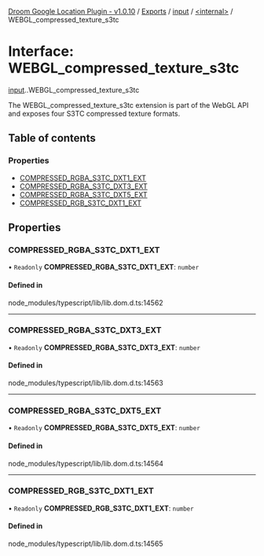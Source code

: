 [Droom Google Location Plugin - v1.0.10](../README.md) / [Exports](../modules.md) / [input](../modules/input.md) / [<internal\>](../modules/input._internal_.md) / WEBGL\_compressed\_texture\_s3tc

# Interface: WEBGL\_compressed\_texture\_s3tc

[input](../modules/input.md).[<internal>](../modules/input._internal_.md).WEBGL_compressed_texture_s3tc

The WEBGL_compressed_texture_s3tc extension is part of the WebGL API and exposes four S3TC compressed texture formats.

## Table of contents

### Properties

- [COMPRESSED\_RGBA\_S3TC\_DXT1\_EXT](input._internal_.WEBGL_compressed_texture_s3tc.md#compressed_rgba_s3tc_dxt1_ext)
- [COMPRESSED\_RGBA\_S3TC\_DXT3\_EXT](input._internal_.WEBGL_compressed_texture_s3tc.md#compressed_rgba_s3tc_dxt3_ext)
- [COMPRESSED\_RGBA\_S3TC\_DXT5\_EXT](input._internal_.WEBGL_compressed_texture_s3tc.md#compressed_rgba_s3tc_dxt5_ext)
- [COMPRESSED\_RGB\_S3TC\_DXT1\_EXT](input._internal_.WEBGL_compressed_texture_s3tc.md#compressed_rgb_s3tc_dxt1_ext)

## Properties

### COMPRESSED\_RGBA\_S3TC\_DXT1\_EXT

• `Readonly` **COMPRESSED\_RGBA\_S3TC\_DXT1\_EXT**: `number`

#### Defined in

node_modules/typescript/lib/lib.dom.d.ts:14562

___

### COMPRESSED\_RGBA\_S3TC\_DXT3\_EXT

• `Readonly` **COMPRESSED\_RGBA\_S3TC\_DXT3\_EXT**: `number`

#### Defined in

node_modules/typescript/lib/lib.dom.d.ts:14563

___

### COMPRESSED\_RGBA\_S3TC\_DXT5\_EXT

• `Readonly` **COMPRESSED\_RGBA\_S3TC\_DXT5\_EXT**: `number`

#### Defined in

node_modules/typescript/lib/lib.dom.d.ts:14564

___

### COMPRESSED\_RGB\_S3TC\_DXT1\_EXT

• `Readonly` **COMPRESSED\_RGB\_S3TC\_DXT1\_EXT**: `number`

#### Defined in

node_modules/typescript/lib/lib.dom.d.ts:14565
